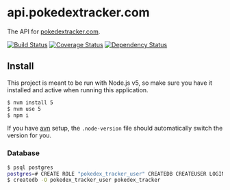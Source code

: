 # api.pokedextracker.com

The API for [pokedextracker.com](http://pokedextracker.com).

[![Build Status](https://travis-ci.org/robinjoseph08/api.pokedextracker.com.svg)](https://travis-ci.org/robinjoseph08/api.pokedextracker.com)
[![Coverage Status](https://coveralls.io/repos/robinjoseph08/api.pokedextracker.com/badge.svg?branch=master&service=github)](https://coveralls.io/github/robinjoseph08/api.pokedextracker.com?branch=master)
[![Dependency Status](https://david-dm.org/robinjoseph08/api.pokedextracker.com.svg)](https://david-dm.org/robinjoseph08/api.pokedextracker.com)

## Install

This project is meant to be run with Node.js v5, so make sure you have it installed and active when running this application.

```bash
$ nvm install 5
$ nvm use 5
$ npm i
```

If you have [avn](https://github.com/wbyoung/avn) setup, the `.node-version` file should automatically switch the version for you.

### Database

```bash
$ psql postgres
postgres=# CREATE ROLE "pokedex_tracker_user" CREATEDB CREATEUSER LOGIN;
$ createdb -O pokedex_tracker_user pokedex_tracker
```

